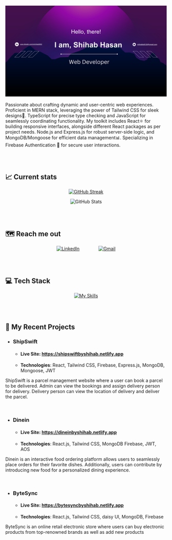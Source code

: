 ![Tux, the Linux mascot](https://raw.githubusercontent.com/Shihab8902/Shihab8902/main/images/github%20banner.png)



<div >

Passionate about crafting dynamic and user-centric web experiences. Proficient in MERN stack, leveraging the power of Tailwind CSS for sleek designs🎨. TypeScript for precise type checking and JavaScript for seamlessly coordinating functionality. My toolkit includes React⚛️ for building responsive interfaces, alongside different React packages as per project needs. Node.js and Express.js for robust server-side logic, and MongoDB/Mongoose for efficient data management📊. Specializing in Firebase Authentication 🔐 for secure user interactions.

</div>

<br> <br>

## 📈 Current stats

<div align="center">

[![GitHub Streak](https://github-readme-streak-stats.herokuapp.com?user=Shihab8902&theme=github-dark)](https://git.io/streak-stats)




![ GitHub Stats](https://github-readme-stats.vercel.app/api?username=Shihab8902&show_icons=true&theme=radical)





</div>


<br> <br>

## 🗺️ Reach me out

<div align="center">

[![LinkedIn](https://i.ibb.co/QjGgPTL/rsz-linkedinlogo.png)](https://www.linkedin.com/in/shihab8902)  &nbsp; &nbsp; &nbsp; &nbsp; &nbsp; &nbsp; &nbsp;  [![Gmail](https://i.ibb.co/3sZ45sH/resized1.png)](mailto:shihabbd018@gmail.com)



</div>



<br> <br>

## 💻 Tech Stack

<div align="center">

 [![My Skills](https://skillicons.dev/icons?i=react,html,css,tailwind,sass,javascript,typescript,firebase,nodejs,expressjs,mongodb,postman,git,github,vscode&perline=6)](https://skillicons.dev)

</div>


<br> <br>

## 📝 My Recent Projects

- ### ShipSwift 
   - #### Live Site: https://shipswiftbyshihab.netlify.app

  -  **Technologies**: React, Tailwind CSS, Firebase, Express.js, MongoDB, Mongoose, JWT

ShipSwift is a parcel management website where a user can book a parcel to be delivered. Admin can view the bookings and assign delivery person for delivery. Delivery person can view the location of delivery and deliver the parcel.

<br>

- ### Dinein 
    - #### Live Site: https://dineinbyshihab.netlify.app

    -  **Technologies**: React.js, Tailwind CSS, MongoDB Firebase, JWT, AOS
    
Dinein is an interactive food ordering platform allows users to seamlessly place orders for their favorite dishes. 
Additionally, users can contribute by introducing new food for a personalized dining experience.


<br>

- ### ByteSync 
    - #### Live Site: https://bytesyncbyshihab.netlify.app
    - **Technologies**: React.js, Tailwind CSS, daisy UI, MongoDB, Firebase

ByteSync is an online retail electronic store where users can buy electronic products from top-renowned brands as well 
as add new products






